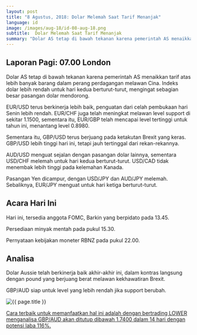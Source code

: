 ```yaml
---
layout: post
title: "8 Agustus, 2018: Dolar Melemah Saat Tarif Menanjak"
language: id
image: /images/aug-18/id-08-aug-18.png
subtitle:  Dolar Melemah Saat Tarif Menanjak
summary: "Dolar AS tetap di bawah tekanan karena pemerintah AS menaikkan tarif atas lebih banyak barang dalam perang perdagangan melawan Cina. Indeks dolar lebih rendah untuk hari kedua berturut-turut"
---
```

## Laporan Pagi: 07.00 London

Dolar AS tetap di bawah tekanan karena pemerintah AS menaikkan tarif atas lebih banyak barang dalam perang perdagangan melawan Cina. Indeks dolar lebih rendah untuk hari kedua berturut-turut, mengingat sebagian besar pasangan dolar mendorong.

EUR/USD terus berkinerja lebih baik, penguatan dari celah pembukaan hari Senin lebih rendah. EUR/CHF juga telah meningkat melawan level support di sekitar 1.1500, sementara itu, EUR/GBP telah mencapai level tertinggi untuk tahun ini, menantang level 0.8980.

Sementara itu, GBP/USD terus berjuang pada ketakutan Brexit yang keras. GBP/USD lebih tinggi hari ini, tetapi jauh tertinggal dari rekan-rekannya.

AUD/USD menguat sejalan dengan pasangan dolar lainnya, sementara USD/CHF melemah untuk hari kedua berturut-turut. USD/CAD tidak menembak lebih tinggi pada kelemahan Kanada.

Pasangan Yen dicampur, dengan USD/JPY dan AUD/JPY melemah. Sebaliknya, EUR/JPY menguat untuk hari ketiga berturut-turut.

## Acara Hari Ini

Hari ini, tersedia anggota FOMC, Barkin yang berpidato pada 13.45.

Persediaan minyak mentah pada pukul 15.30.

Pernyataan kebijakan moneter RBNZ pada pukul 22.00.

## Analisa

Dolar Aussie telah berkinerja baik akhir-akhir ini, dalam kontras langsung dengan pound yang berjuang berat melawan kekhawatiran Brexit.

GBP/AUD siap untuk level yang lebih rendah jika support berubah.

<img src="{{ site.url }}/images/aug-18/id-08-aug-18.png" alt="{{ page.title }}" title="{{ page.title }}">

<a href="%LINK%%currency=USD&market=forex&underlying=frxGBPAUD&formname=higherlower&duration_amount=14&duration_units=d&amount=10&amount_type=stake&expiry_type=duration&barrier=1.7400" target="_blank">Cara terbaik untuk memanfaatkan hal ini adalah dengan bertrading LOWER menganalisa GBP/AUD akan ditutup dibawah 1.7400 dalam 14 hari dengan potensi laba 116%.</a>
